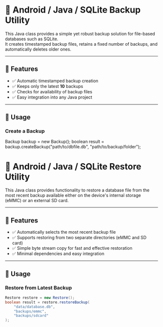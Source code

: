 # 💾 Android / Java / SQLite Backup Utility

This Java class provides a simple yet robust backup solution for file-based databases such as SQLite.  
It creates timestamped backup files, retains a fixed number of backups, and automatically deletes older ones.

---

## 🔧 Features

- ✅ Automatic timestamped backup creation  
- ✅ Keeps only the latest **10** backups  
- ✅ Checks for availability of backup files  
- ✅ Easy integration into any Java project  

---

## 🚀 Usage

### Create a Backup


Backup backup = new Backup();
boolean result = backup.createBackup("path/to/dbfile.db", "path/to/backup/folder");

# 🔁 Android / Java / SQLite Restore Utility

This Java class provides functionality to restore a database file from the most recent backup available either on the device's internal storage (eMMC) or an external SD card.

---

## 🔧 Features

- ✅ Automatically selects the most recent backup file
- ✅ Supports restoring from two separate directories (eMMC and SD card)
- ✅ Simple byte stream copy for fast and effective restoration
- ✅ Minimal dependencies and easy integration

---

## 🚀 Usage

### Restore from Latest Backup

```java
Restore restore = new Restore();
boolean result = restore.restoreBackup(
    "data/database.db",
    "backups/emmc",
    "backups/sdcard"
);
